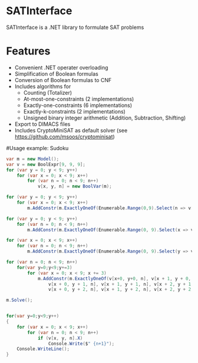 # SATInterface
SATInterface is a .NET library to formulate SAT problems

# Features
- Convenient .NET operater overloading
- Simplification of Boolean formulas
- Conversion of Boolean formulas to CNF
- Includes algorithms for
  - Counting (Totalizer)
  - At-most-one-constraints (2 implementations)
  - Exactly-one-constraints (6 implementations)
  - Exactly-k-constraints (2 implementations)
  - Unsigned binary integer arithmetic (Addition, Subtraction, Shifting)
- Export to DIMACS files
- Includes CryptoMiniSAT as default solver (see https://github.com/msoos/cryptominisat)

#Usage example: Sudoku
~~~~cs
var m = new Model();
var v = new BoolExpr[9, 9, 9];
for (var y = 0; y < 9; y++)
    for (var x = 0; x < 9; x++)
        for (var n = 0; n < 9; n++)
            v[x, y, n] = new BoolVar(m);

for (var y = 0; y < 9; y++)
    for (var x = 0; x < 9; x++)
        m.AddConstr(m.ExactlyOneOf(Enumerable.Range(0,9).Select(n => v[x,y,n])));

for (var y = 0; y < 9; y++)
    for (var n = 0; n < 9; n++)
        m.AddConstr(m.ExactlyOneOf(Enumerable.Range(0, 9).Select(x => v[x, y, n])));

for (var x = 0; x < 9; x++)
    for (var n = 0; n < 9; n++)
        m.AddConstr(m.ExactlyOneOf(Enumerable.Range(0, 9).Select(y => v[x, y, n])));

for (var n = 0; n < 9; n++)
    for(var y=0;y<9;y+=3)
        for (var x = 0; x < 9; x += 3)
            m.AddConstr(m.ExactlyOneOf(v[x+0, y+0, n], v[x + 1, y + 0, n], v[x + 2, y + 0, n],
                v[x + 0, y + 1, n], v[x + 1, y + 1, n], v[x + 2, y + 1, n],
                v[x + 0, y + 2, n], v[x + 1, y + 2, n], v[x + 2, y + 2, n]));

m.Solve();


for(var y=0;y<9;y++)
{
    for (var x = 0; x < 9; x++)
        for (var n = 0; n < 9; n++)
            if (v[x, y, n].X)
                Console.Write($" {n+1}");
    Console.WriteLine();
}
~~~~

